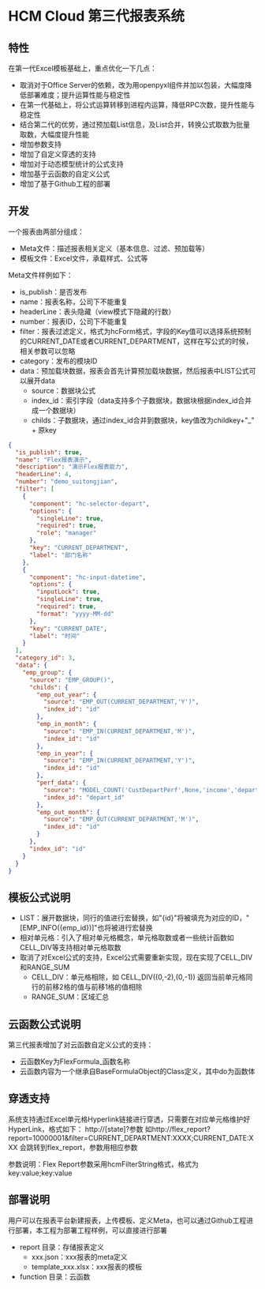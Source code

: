 HCM Cloud 第三代报表系统
======
特性
------
在第一代Excel模板基础上，重点优化一下几点：
* 取消对于Office Server的依赖，改为用openpyxl组件并加以包装，大幅度降低部署难度；提升运算性能与稳定性
* 在第一代基础上，将公式运算转移到进程内运算，降低RPC次数，提升性能与稳定性
* 结合第二代的优势，通过预加载List信息，及List合并，转换公式取数为批量取数，大幅度提升性能
* 增加参数支持
* 增加了自定义穿透的支持
* 增加对于动态模型统计的公式支持
* 增加基于云函数的自定义公式
* 增加了基于Github工程的部署

开发
------
一个报表由两部分组成：
- Meta文件：描述报表相关定义（基本信息、过滤、预加载等）
- 模板文件：Excel文件，承载样式、公式等

Meta文件样例如下：
- is_publish：是否发布
- name：报表名称，公司下不能重复
- headerLine：表头隐藏（view模式下隐藏的行数）
- number：报表ID，公司下不能重复
- filter：报表过滤定义，格式为hcForm格式，字段的Key值可以选择系统预制的CURRENT_DATE或者CURRENT_DEPARTMENT，这样在写公式的时候，相关参数可以忽略
- category：发布的模块ID
- data：预加载块数据，报表会首先计算预加载块数据，然后报表中LIST公式可以展开data
    - source：数据块公式
    - index_id：索引字段（data支持多个子数据块，数据块根据index_id合并成一个数据块）
    - childs：子数据块，通过index_id合并到数据块，key值改为childkey+"_" + 原key


```json
{
  "is_publish": true,   
  "name": "Flex报表演示", 
  "description": "演示Flex报表能力",
  "headerLine": 4,
  "number": "demo_suitongjian",
  "filter": [
    {
      "component": "hc-selector-depart",
      "options": {
        "singleLine": true,
        "required": true,
        "role": "manager"
      },
      "key": "CURRENT_DEPARTMENT",
      "label": "部门名称"
    },
    {
      "component": "hc-input-datetime",
      "options": {
        "inputLock": true,
        "singleLine": true,
        "required": true,
        "format": "yyyy-MM-dd"
      },
      "key": "CURRENT_DATE",
      "label": "时间"
    }
  ],
  "category_id": 3,
  "data": {
    "emp_group": {
      "source": "EMP_GROUP()",
      "childs": {
        "emp_out_year": {
          "source": "EMP_OUT(CURRENT_DEPARTMENT,'Y')",
          "index_id": "id"
        },
        "emp_in_month": {
          "source": "EMP_IN(CURRENT_DEPARTMENT,'M')",
          "index_id": "id"
        },
        "emp_in_year": {
          "source": "EMP_IN(CURRENT_DEPARTMENT,'Y')",
          "index_id": "id"
        },
        "perf_data": {
          "source": "MODEL_COUNT('CustDepartPerf',None,'income','depart_id','month:2018-12')",
          "index_id": "depart_id"
        },
        "emp_out_month": {
          "source": "EMP_OUT(CURRENT_DEPARTMENT,'M')",
          "index_id": "id"
        }
      },
      "index_id": "id"
    }
  }
}

```

模板公式说明
------
- LIST：展开数据块，同行的值进行宏替换，如"{id}"将被填充为对应的ID，"[EMP_INFO({emp_id})]"也将被进行宏替换
- 相对单元格：引入了相对单元格概念，单元格取数或者一些统计函数如CELL_DIV等支持相对单元格取数
- 取消了对Excel公式的支持，Excel公式需要重新实现，现在实现了CELL_DIV和RANGE_SUM
    - CELL_DIV：单元格相除，如 CELL_DIV((0,-2),(0,-1)) 返回当前单元格同行的前移2格的值与前移1格的值相除
    - RANGE_SUM：区域汇总

云函数公式说明
------
第三代报表增加了对云函数自定义公式的支持：
- 云函数Key为FlexFormula_函数名称
- 云函数内容为一个继承自BaseFormulaObject的Class定义，其中do为函数体

穿透支持
------
系统支持通过Excel单元格Hyperlink链接进行穿透，只需要在对应单元格维护好HyperLink，格式如下：
http://[state]?参数
如http://flex_report?report=10000001&filter=CURRENT_DEPARTMENT:XXXX;CURRENT_DATE:XXX
会跳转到flex_report，参数用相应参数

参数说明：Flex Report参数采用hcmFilterString格式，格式为key:value;key:value

部署说明
------
用户可以在报表平台新建报表，上传模板、定义Meta，也可以通过Github工程进行部署，本工程为部署工程样例，可以直接进行部署
- report 目录：存储报表定义
    - xxx.json：xxx报表的meta定义
    - template_xxx.xlsx：xxx报表的模板
- function 目录：云函数
